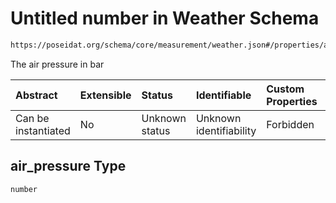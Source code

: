 # Untitled number in Weather Schema

```txt
https://poseidat.org/schema/core/measurement/weather.json#/properties/air_pressure
```

The air pressure in bar

| Abstract            | Extensible | Status         | Identifiable            | Custom Properties | Additional Properties | Access Restrictions | Defined In                                                                    |
| :------------------ | :--------- | :------------- | :---------------------- | :---------------- | :-------------------- | :------------------ | :---------------------------------------------------------------------------- |
| Can be instantiated | No         | Unknown status | Unknown identifiability | Forbidden         | Allowed               | none                | [weather.json*](schemas/core/measurement/weather.json "open original schema") |

## air_pressure Type

`number`
